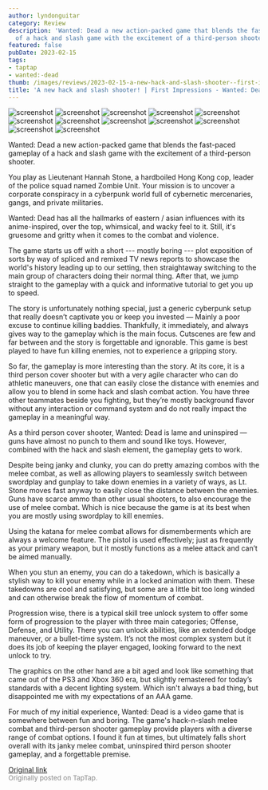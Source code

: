 ```yaml
---
author: lyndonguitar
category: Review
description: 'Wanted: Dead a new action-packed game that blends the fast-paced gameplay
  of a hack and slash game with the excitement of a third-person shooter.'
featured: false
pubDate: 2023-02-15
tags:
- taptap
- wanted:-dead
thumb: /images/reviews/2023-02-15-a-new-hack-and-slash-shooter--first-impressions---wanted-dead-0.avif
title: 'A new hack and slash shooter! | First Impressions - Wanted: Dead'
---
```


<div class="gallery">
  <img src="/images/reviews/2023-02-15-a-new-hack-and-slash-shooter--first-impressions---wanted-dead-0.avif" alt="screenshot" />
  <img src="/images/reviews/2023-02-15-a-new-hack-and-slash-shooter--first-impressions---wanted-dead-1.avif" alt="screenshot" />
  <img src="/images/reviews/2023-02-15-a-new-hack-and-slash-shooter--first-impressions---wanted-dead-2.avif" alt="screenshot" />
  <img src="/images/reviews/2023-02-15-a-new-hack-and-slash-shooter--first-impressions---wanted-dead-3.avif" alt="screenshot" />
  <img src="/images/reviews/2023-02-15-a-new-hack-and-slash-shooter--first-impressions---wanted-dead-4.avif" alt="screenshot" />
  <img src="/images/reviews/2023-02-15-a-new-hack-and-slash-shooter--first-impressions---wanted-dead-5.avif" alt="screenshot" />
  <img src="/images/reviews/2023-02-15-a-new-hack-and-slash-shooter--first-impressions---wanted-dead-6.avif" alt="screenshot" />
  <img src="/images/reviews/2023-02-15-a-new-hack-and-slash-shooter--first-impressions---wanted-dead-7.avif" alt="screenshot" />
  <img src="/images/reviews/2023-02-15-a-new-hack-and-slash-shooter--first-impressions---wanted-dead-8.avif" alt="screenshot" />
  <img src="/images/reviews/2023-02-15-a-new-hack-and-slash-shooter--first-impressions---wanted-dead-9.avif" alt="screenshot" />
  <img src="/images/reviews/2023-02-15-a-new-hack-and-slash-shooter--first-impressions---wanted-dead-10.avif" alt="screenshot" />
  <img src="/images/reviews/2023-02-15-a-new-hack-and-slash-shooter--first-impressions---wanted-dead-11.avif" alt="screenshot" />
</div>

Wanted: Dead a new action-packed game that blends the fast-paced gameplay of a hack and slash game with the excitement of a third-person shooter.

You play as Lieutenant Hannah Stone, a hardboiled Hong Kong cop, leader of the police squad named Zombie Unit. Your mission is to uncover a corporate conspiracy in a cyberpunk world full of cybernetic mercenaries, gangs, and private militaries.

Wanted: Dead has all the hallmarks of eastern / asian influences with its anime-inspired, over the top, whimsical, and wacky feel to it. Still, it's gruesome and gritty when it comes to the combat and violence.

The game starts us off with a short  --- mostly boring --- plot exposition of sorts by way of spliced and remixed TV news reports to showcase the world's history leading up to our setting, then straightaway switching to the main group of characters doing their normal thing.  After that, we jump straight to the gameplay with a quick and informative tutorial to get you up to speed.

The story is unfortunately nothing special, just a generic cyberpunk setup that really doesn’t captivate you or keep you invested — Mainly a poor excuse to continue killing baddies. Thankfully, it immediately, and always gives way to the gameplay which is the main focus. Cutscenes are few and far between and the story is forgettable and ignorable. This game is best played to have fun killing enemies, not to experience a gripping story.

So far, the gameplay is more interesting than the story. At its core, it is a third person cover shooter but with a very agile character who can do athletic maneuvers, one that can easily close the distance with enemies and allow you to blend in some hack and slash combat action. You have three other teammates beside you fighting, but they’re mostly background flavor without any interaction or command system and do not really impact the gameplay in a meaningful way.

As a third person cover shooter, Wanted: Dead is lame and uninspired — guns have almost no punch to them and sound like toys. However, combined with the hack and slash element, the gameplay gets to work.

Despite being janky and clunky, you can do pretty amazing combos with the melee combat, as well as allowing players to seamlessly switch between swordplay and gunplay to take down enemies in a variety of ways, as Lt. Stone moves fast anyway to easily close the distance between the enemies. Guns have scarce ammo than other usual shooters, to also encourage the use of melee combat. Which is nice because the game is at its best when you are mostly using swordplay to kill enemies.

Using the katana for melee combat allows for dismemberments which are always a welcome feature. The pistol is used effectively; just as frequently as your primary weapon, but it mostly functions as a melee attack and can’t be aimed manually.

When you stun an enemy, you can do a takedown, which is basically a stylish way to kill your enemy while in a locked animation with them. These takedowns are cool and satisfying, but some are a little bit too long winded and can otherwise break the flow of momentum of combat.

Progression wise, there is a typical skill tree unlock system to offer some form of progression to the player with three main categories; Offense, Defense, and Utility. There you can unlock abilities, like an extended dodge maneuver, or a bullet-time system. It’s not the most complex system but it does its job of keeping the player engaged, looking forward to the next unlock to try.

The graphics on the other hand are a bit aged and look like something that came out of the PS3 and Xbox 360 era, but slightly remastered for today’s standards with a decent lighting system. Which isn't always a bad thing, but disappointed me with my expectations of an AAA game.

For much of my initial experience, Wanted: Dead is a video game that is somewhere between fun and boring. The game's hack-n-slash melee combat and third-person shooter gameplay provide players with a diverse range of combat options. I found it fun at times, but ultimately falls short overall with its janky melee combat, uninspired third person shooter gameplay, and a forgettable premise.

[Original link](https://www.taptap.io/post/4539151)<br><span style="font-size: 0.95em; color: #888;">Originally posted on TapTap.</span>